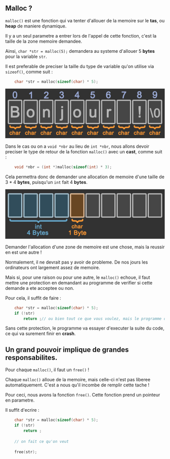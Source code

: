 <h2>Malloc ?</h2>

`malloc()` est une fonction qui va tenter d'allouer de la memoire sur le **tas**, ou **heap** de maniere dynamique. 

Il y a un seul parametre a entrer lors de l'appel de cette fonction, c'est la taille de la zone memoire demandee.

Ainsi, `char *str = malloc(5);` demandera au systeme d'allouer 5 **bytes** pour la variable `str`.

Il est preferable de preciser la taille du type de variable qu'on utilise via `sizeof()`, comme suit :

```C
	char *str = malloc(sizeof(char) * 5);
```

<img src=https://github.com/BDE42LeHavre/Training_42/blob/main/imgs/char_array_size.jpg width=512>

Dans le cas ou on a `void *nbr` au lieu de `int *nbr`, nous allons devoir preciser le type de retour de la fonction `malloc()` avec un **cast**, comme suit :

```C
	void *nbr = (int *)malloc(sizeof(int) * 3);
```

Cela permettra donc de demander une allocation de memoire d'une taille de 3 * 4 **bytes**, puisqu'un `int` fait 4 **bytes**.

<img src=https://github.com/BDE42LeHavre/Training_42/blob/main/imgs/char_int_size.jpg width=512>

Demander l'allocation d'une zone de memoire est une chose, mais la reussir en est une autre !

Normalement, il ne devrait pas y avoir de probleme. De nos jours les ordinateurs ont largement assez de memoire.

Mais si, pour une raison ou pour une autre, le `malloc()` echoue, il faut mettre une protection en demandant au programme de verifier si cette demande a ete acceptee ou non.

Pour cela, il suffit de faire :

```C
	char *str = malloc(sizeof(char) * 5);
	if (!str)
		return ;// ou bien tout ce que vous voulez, mais le programme doit s'arreter dans la plupart des cas
```

Sans cette protection, le programme va essayer d'executer la suite du code, ce qui va surement finir en **crash**.

<h2>Un grand pouvoir implique de grandes responsabilites.</h2>

Pour chaque `malloc()`, il faut un `free()` !

Chaque `malloc()` alloue de la memoire, mais celle-ci n'est pas liberee automatiquement. C'est a nous qu'il incombe de remplir cette tache !

Pour ceci, nous avons la fonction `free()`. Cette fonction prend un pointeur en parametre.

Il suffit d'ecrire :

```C
	char *str = malloc(sizeof(char) * 5);
	if (!str)
		return ;

	// on fait ce qu'on veut

	free(str);
```
